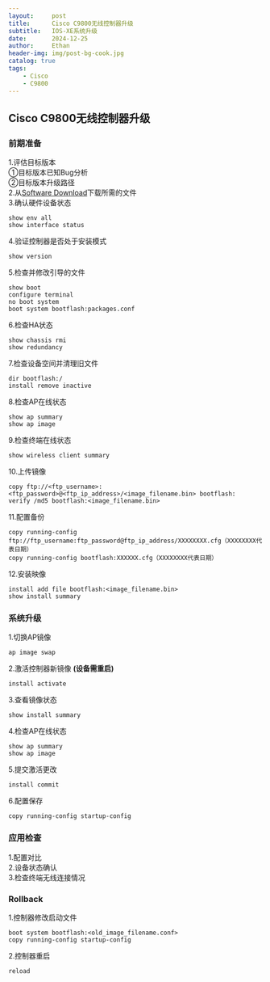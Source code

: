 ```yaml
---
layout:     post
title:      Cisco C9800无线控制器升级
subtitle:   IOS-XE系统升级
date:       2024-12-25
author:     Ethan
header-img: img/post-bg-cook.jpg
catalog: true
tags:
    - Cisco
    - C9800
---
```

## Cisco C9800无线控制器升级
### 前期准备
1.评估目标版本 \
①目标版本已知Bug分析 \
②目标版本升级路径 \
2.从[Software Download](https://software.cisco.com/download/home)下载所需的文件 \
3.确认硬件设备状态
```commandline
show env all
show interface status
```
4.验证控制器是否处于安装模式
```commandline
show version
```
5.检查并修改引导的文件
```commandline
show boot
configure terminal
no boot system
boot system bootflash:packages.conf
```
6.检查HA状态
```commandline
show chassis rmi
show redundancy
```
7.检查设备空间并清理旧文件
```commandline
dir bootflash:/
install remove inactive
```
8.检查AP在线状态
```commandline
show ap summary
show ap image
```
9.检查终端在线状态
```commandline
show wireless client summary
```
10.上传镜像
```commandline
copy ftp://<ftp_username>:<ftp_password>@<ftp_ip_address>/<image_filename.bin> bootflash:
verify /md5 bootflash:<image_filename.bin>
```
11.配置备份
```commandline
copy running-config ftp://ftp_username:ftp_password@ftp_ip_address/XXXXXXXX.cfg（XXXXXXXX代表日期）
copy running-config bootflash:XXXXXX.cfg（XXXXXXXX代表日期）
```
12.安装映像
```commandline
install add file bootflash:<image_filename.bin>
show install summary
```
### 系统升级
1.切换AP镜像
```commandline
ap image swap
```
2.激活控制器新镜像 **(设备需重启)**
```commandline
install activate
```
3.查看镜像状态
```commandline
show install summary
```
4.检查AP在线状态
```commandline
show ap summary
show ap image
```
5.提交激活更改
```commandline
install commit
```
6.配置保存
```commandline
copy running-config startup-config
```
### 应用检查
1.配置对比 \
2.设备状态确认 \
3.检查终端无线连接情况
### Rollback
1.控制器修改启动文件
```commandline
boot system bootflash:<old_image_filename.conf>
copy running-config startup-config
```
2.控制器重启
```commandline
reload
```